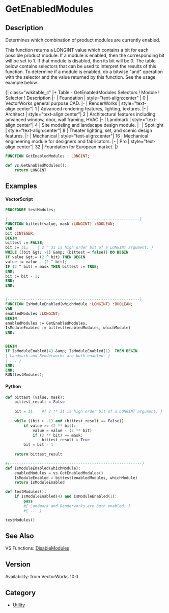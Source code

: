 # GetEnabledModules

## Description
Determines which combination of product modules are currently enabled.  

This function returns a LONGINT value which contains a bit for each possible product module.  If a module is enabled, then the corresponding bit will be set to 1.  If that module is disabled, then its bit will be 0.  The table below contains selectors that can be used to interpret the results of this function.  To determine if a module is enabled, do a bitwise &quot;and&quot; operation with the selector and the value returned by this function.  See the usage example below.

{| class="wikitable_c"
|+ Table - GetEnabledModules Selectors
! Module 
! Selector 
! Description 
|-
| Foundation
| style="text-align:center" | 0
| VectorWorks general purpose CAD.
|-
| RenderWorks
| style="text-align:center"| 1
| Advanced rendering features, lighting, textures.
|-
| Architect
| style="text-align:center"| 2
| Architectural features including advanced window, door, wall framing, HVAC
|-
| Landmark
| style="text-align:center"| 4
| Site modeling and landscape design module. 
|-
| Spotlight
| style="text-align:center"| 8
| Theater lighting, set, and scenic design features.
|-
| Mechanical
| style="text-align:center"| 16
| Mechanical engineering module for designers and fabricators. 
|-
| Pro
| style="text-align:center"| 32
| Foundation for European market. 
|}

```pascal
FUNCTION GetEnabledModules : LONGINT;
```

```python
def vs.GetEnabledModules():
    return LONGINT
```

## Examples
#### VectorScript ####
```pascal
PROCEDURE testModules;

{----------------------------------------------------------}
FUNCTION bittest(value, mask :LONGINT) :BOOLEAN; 
VAR 
bit :INTEGER; 
BEGIN 
bittest := FALSE; 
bit := 31;    { 2 ^ 31 is high order bit of a LONGINT argument. }
WHILE ((bit &gt; -1) &amp; (bittest = false)) DO BEGIN 
IF value &gt;= (2 ^ bit) THEN BEGIN 
value := value - (2 ^ bit); 
IF (2 ^ bit) = mask THEN bittest := TRUE; 
END; 
bit := bit - 1; 
END; 
END; 


{----------------------------------------------------------}
FUNCTION IsModuleEnabled(whichModule :LONGINT) :BOOLEAN; 
VAR 
enabledModules :LONGINT; 
BEGIN 
enabledModules := GetEnabledModules; 
IsModuleEnabled := bittest(enabledModules, whichModule)
END; 


BEGIN
IF IsModuleEnabled(4) &amp; IsModuleEnabled(1)  THEN BEGIN
{ Landmark and Renderworks are both enabled. } 
{ ... }
END;
END;
RUN(testModules);
```
#### Python ####
```python
def bittest (value, mask):
    bittest_result = False 
    
    bit = 31    #{ 2 ** 31 is high order bit of a LONGINT argument. }
    
    while ((bit > -1) and (bittest_result == False)):
        if value >= (2 ** bit):
            value = value - (2 ** bit) 
            if (2 ** bit) == mask:
                bittest_result = True 
        bit = bit - 1
         
    return bittest_result

#{----------------------------------------------------------}
def IsModuleEnabled(whichModule): 
	enabledModules = vs.GetEnabledModules()
	IsModuleEnabled = bittest(enabledModules, whichModule)
	return IsModuleEnabled

def testModules():
	if IsModuleEnabled(4) and IsModuleEnabled(1):
		pass
		#{ Landmark and Renderworks are both enabled. } 
		#{ ... }

testModules()
```

## See Also
VS Functions:
[DisableModules](DisableModules.md)

## Version
Availability: from VectorWorks 10.0

## Category
* [Utility](../Categories/Utility.md)
